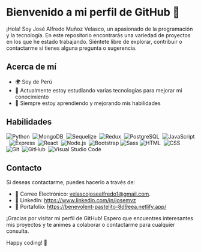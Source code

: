 # Bienvenido a mi perfil de GitHub 👋

¡Hola! Soy José Alfredo Muñoz Velasco, un apasionado de la programación y la tecnología. En este repositorio encontrarás una variedad de proyectos en los que he estado trabajando. Siéntete libre de explorar, contribuir o contactarme si tienes alguna pregunta o sugerencia.

## Acerca de mí

- 🌍 Soy de Perú
- 💼 Actualmente estoy estudiando varias tecnologias para mejorar mi conocimiento
- 🌱 Siempre estoy aprendiendo y mejorando mis habilidades

## Habilidades

![Python](https://img.shields.io/badge/-Python-05122A?style=flat&logo=python)&nbsp;
![MongoDB](https://img.shields.io/badge/-MongoDb-05122A?style=flat&logo=mongodb)&nbsp;
![Sequelize](https://img.shields.io/badge/-Sequelize-05122A?style=flat&logo=sequelize)&nbsp;
![Redux](https://img.shields.io/badge/-Redux-05122A?style=flat&logo=Redux)&nbsp;
![PostgreSQL](https://img.shields.io/badge/-PostgreSQL-05122A?style=flat&logo=PostgreSQL)&nbsp;
![JavaScript](https://img.shields.io/badge/-JavaScript-05122A?style=flat&logo=javascript)&nbsp;
![Express](https://img.shields.io/badge/-Express-05122A?style=flat&logo=express)&nbsp;
![React](https://img.shields.io/badge/-React-05122A?style=flat&logo=react)&nbsp;
![Node.js](https://img.shields.io/badge/-Node.js-05122A?style=flat&logo=node.js)&nbsp;
![Bootstrap](https://img.shields.io/badge/-Bootstrap-05122A?style=flat&logo=bootstrap&logoColor=563D7C)
![Sass](https://img.shields.io/badge/-Sass-05122A?style=flat&logo=SASS)
![HTML](https://img.shields.io/badge/-HTML-05122A?style=flat&logo=HTML5)&nbsp;
![CSS](https://img.shields.io/badge/-CSS-05122A?style=flat&logo=CSS3&logoColor=1572B6)&nbsp;
![Git](https://img.shields.io/badge/-Git-05122A?style=flat&logo=git)&nbsp;
![GitHub](https://img.shields.io/badge/-GitHub-05122A?style=flat&logo=github)&nbsp;
![Visual Studio Code](https://img.shields.io/badge/-Visual%20Studio%20Code-05122A?style=flat&logo=visual-studio-code&logoColor=007ACC)&nbsp;

## Contacto

Si deseas contactarme, puedes hacerlo a través de:

- 📧 Correo Electrónico: velascojosealfredo1@gmail.com.
- 🔗 LinkedIn: https://www.linkedin.com/in/josemvz
- 💼 Portafolio: https://benevolent-pastelito-8d9eea.netlify.app/

¡Gracias por visitar mi perfil de GitHub! Espero que encuentres interesantes mis proyectos y te animes a colaborar o contactarme para cualquier consulta.

Happy coding! 🚀
